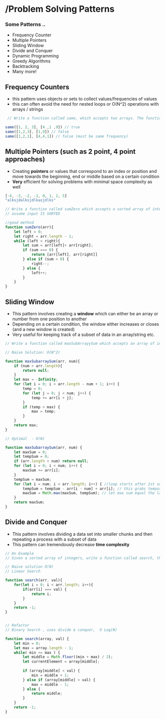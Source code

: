 # /Problem Solving Patterns

### Some Patterns ..

- Frequency Counter
- Multiple Pointers
- Sliding Window
- Divide and Conquer
- Dynamic Programming
- Greedy Algorithms
- Backtracking
- Many more! 



## Frequency Counters

- this pattern uses objects or sets to collect values/frequencies of values
- this can often avoid the need for nested loops or O(N^2) operations with arrays / strings 

```js
 // Write a function called same, which accepts two arrays. The function should return true if every value in the array has it's corresponding value squared in the second array. The frequency of values must be the same.

same([1, 2, 3], [4 ,1 ,9]) // true
same([1,2,3], [1,9]) // false
same([1,2,1], [4,4,1]) // false (must be same frequency)
```





## Multiple Pointers (such as 2 point, 4 point approaches)

- Creating **pointers** or values that correspond to an index or position and move towards the beginning, end or middle based on a certain condition
- **Very** efficient for solving problems with minimal space complexity as well

```js
[-4, -3, -2, -1, 0, 1, 2, 5]
"alksjdalksjdlkasjdlks"
```

```js
// Write a function called sumZero which accepts a sorted array of integers. The function should find the first pair where the sum is 0. return an array that includes both values that sum to zero or undefined if a pair does not exist. 
// assume input IS SORTED

//good method 
function sumZero(arr){
    let left = 0;
    let right = arr.length - 1;
    while (left < right){
        let sum = arr[left]+ arr[right];
        if (sum === 0) {
            return [arr[left], arr[right]]
        } else if (sum > 0) {
            right--;
        } else {
         	left++;   
        }
    }
}
```



## Sliding Window

- This pattern involves creating a **window** which can either be an array or number from one position to another
- Depending on a certain condition, the window either increases or closes (and a new window is created)
- Very useful for keeping track of a subset of data in an array/string etc.



```js
// Write a function called maxSubArrayySum which accepts an array of integers and a nuber called n. The function should calculate the maximum sum of n consecutive elements in the array. 

// Naive Solution: O(N^2)

function maxSubarraySum(arr, num){
    if (num > arr.length){
		return null;
    }
    let max = -Infinity;
    for (let i = 0; i < arr.length - num + 1; i++) {
        temp = 0;
        for (let j = 0; j < num; j++) {
        	temp += arr[i + j];
    	}
    	if (temp > max) {
        	max = temp;
    	}
    }
    return max;
}

// Optimal  - O(N)

function maxSubarraySum(arr, num) {
    let maxSum = 0;
    let tempSum = 0;
    if (arr.length < num) return null;
    for (let i = 0; i < num; i++) {
        maxSum += arr[i];
    }
    tempSum = maxSum;
    for (let i = num; i < arr.length; i++) { //loop starts after 1st sum window
        tempSum = tempSum - arr[i - num] + arr[i]; // this grabs temporary sum subtract previous 1st array value and then adds a new one and resets the temp sum
        maxSum = Math.max(maxSum, tempSum); // let max sum equal the larger one
    }
    return maxSum; 
}
```



## Divide and Conquer

- This pattern involves dividing a data set into smaller chunks and then repeating a process with a subset of data
- This pattern can tremendously decrease **time complexity**

```js
// An Example
// Given a sorted array of integers, write a function called search, that accepts a value and returns the index where the value passed o the function is located. If the value is not found, return -1 

// Naive solution O(N) 
// Linear Search

function search(arr, val){
    for(let i = 0; i < arr.length; i++){
        if(arr[i] === val) {
            return i;
        }
    }
    return -1;
}


// Refactor
// Binary Search , uses divide & conquer,  O Log(N)

function search(array, val) {
    let min = 0;
    let max = array.length - 1;
    while( min <= max ) {
        let middle = Math.floor((min + max) / 2);
        let currentElement = array[middle];
        
        if (array[middle] < val) {
            min = middle + 1;
        } else if (array[middle] > val) {
            max = middle - 1;
        } else {
            return middle;
        }
    } 
    return -1;
}
```

